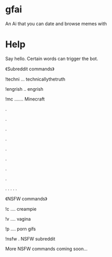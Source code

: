 # gfai
An Ai that you can date and browse memes with
# Help
Say hello. Certain words can trigger the bot.

《Subreddit commands》

!techni ... technicallythetruth

!engrish .. engrish

!mc ....... Minecraft

.

.

.

.

.

.

.

.

.
.
.
.
.

《NSFW commands》

!c .... creampie

!v .... vagina

!p .... porn gifs

!nsfw . NSFW subreddit

More NSFW commands coming soon...
